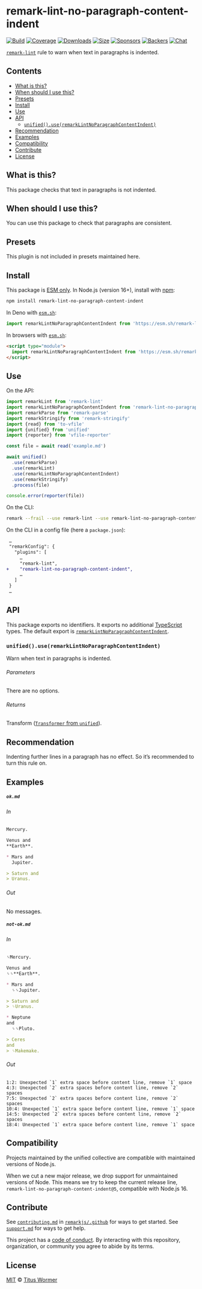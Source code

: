 <!--This file is generated-->

# remark-lint-no-paragraph-content-indent

[![Build][badge-build-image]][badge-build-url]
[![Coverage][badge-coverage-image]][badge-coverage-url]
[![Downloads][badge-downloads-image]][badge-downloads-url]
[![Size][badge-size-image]][badge-size-url]
[![Sponsors][badge-funding-sponsors-image]][badge-funding-url]
[![Backers][badge-funding-backers-image]][badge-funding-url]
[![Chat][badge-chat-image]][badge-chat-url]

[`remark-lint`][github-remark-lint] rule to warn when text in paragraphs is indented.

## Contents

* [What is this?](#what-is-this)
* [When should I use this?](#when-should-i-use-this)
* [Presets](#presets)
* [Install](#install)
* [Use](#use)
* [API](#api)
  * [`unified().use(remarkLintNoParagraphContentIndent)`](#unifieduseremarklintnoparagraphcontentindent)
* [Recommendation](#recommendation)
* [Examples](#examples)
* [Compatibility](#compatibility)
* [Contribute](#contribute)
* [License](#license)

## What is this?

This package checks that text in paragraphs is not indented.

## When should I use this?

You can use this package to check that paragraphs are consistent.

## Presets

This plugin is not included in presets maintained here.

## Install

This package is [ESM only][github-gist-esm].
In Node.js (version 16+),
install with [npm][npm-install]:

```sh
npm install remark-lint-no-paragraph-content-indent
```

In Deno with [`esm.sh`][esm-sh]:

```js
import remarkLintNoParagraphContentIndent from 'https://esm.sh/remark-lint-no-paragraph-content-indent@5'
```

In browsers with [`esm.sh`][esm-sh]:

```html
<script type="module">
  import remarkLintNoParagraphContentIndent from 'https://esm.sh/remark-lint-no-paragraph-content-indent@5?bundle'
</script>
```

## Use

On the API:

```js
import remarkLint from 'remark-lint'
import remarkLintNoParagraphContentIndent from 'remark-lint-no-paragraph-content-indent'
import remarkParse from 'remark-parse'
import remarkStringify from 'remark-stringify'
import {read} from 'to-vfile'
import {unified} from 'unified'
import {reporter} from 'vfile-reporter'

const file = await read('example.md')

await unified()
  .use(remarkParse)
  .use(remarkLint)
  .use(remarkLintNoParagraphContentIndent)
  .use(remarkStringify)
  .process(file)

console.error(reporter(file))
```

On the CLI:

```sh
remark --frail --use remark-lint --use remark-lint-no-paragraph-content-indent .
```

On the CLI in a config file (here a `package.json`):

```diff
 …
 "remarkConfig": {
   "plugins": [
     …
     "remark-lint",
+    "remark-lint-no-paragraph-content-indent",
     …
   ]
 }
 …
```

## API

This package exports no identifiers.
It exports no additional [TypeScript][typescript] types.
The default export is
[`remarkLintNoParagraphContentIndent`][api-remark-lint-no-paragraph-content-indent].

### `unified().use(remarkLintNoParagraphContentIndent)`

Warn when text in paragraphs is indented.

###### Parameters

There are no options.

###### Returns

Transform ([`Transformer` from `unified`][github-unified-transformer]).

## Recommendation

Indenting further lines in a paragraph has no effect.
So it’s recommended to turn this rule on.

## Examples

##### `ok.md`

###### In

```markdown
Mercury.

Venus and
**Earth**.

* Mars and
  Jupiter.

> Saturn and
> Uranus.
```

###### Out

No messages.

##### `not-ok.md`

###### In

```markdown
␠Mercury.

Venus and
␠␠**Earth**.

* Mars and
  ␠␠Jupiter.

> Saturn and
> ␠Uranus.

* Neptune
and
  ␠␠Pluto.

> Ceres
and
> ␠Makemake.
```

###### Out

```text
1:2: Unexpected `1` extra space before content line, remove `1` space
4:3: Unexpected `2` extra spaces before content line, remove `2` spaces
7:5: Unexpected `2` extra spaces before content line, remove `2` spaces
10:4: Unexpected `1` extra space before content line, remove `1` space
14:5: Unexpected `2` extra spaces before content line, remove `2` spaces
18:4: Unexpected `1` extra space before content line, remove `1` space
```

## Compatibility

Projects maintained by the unified collective are compatible with maintained
versions of Node.js.

When we cut a new major release, we drop support for unmaintained versions of
Node.
This means we try to keep the current release line,
`remark-lint-no-paragraph-content-indent@5`,
compatible with Node.js 16.

## Contribute

See [`contributing.md`][github-dotfiles-contributing] in [`remarkjs/.github`][github-dotfiles-health] for ways
to get started.
See [`support.md`][github-dotfiles-support] for ways to get help.

This project has a [code of conduct][github-dotfiles-coc].
By interacting with this repository, organization, or community you agree to
abide by its terms.

## License

[MIT][file-license] © [Titus Wormer][author]

[api-remark-lint-no-paragraph-content-indent]: #unifieduseremarklintnoparagraphcontentindent

[author]: https://wooorm.com

[badge-build-image]: https://github.com/remarkjs/remark-lint/workflows/main/badge.svg

[badge-build-url]: https://github.com/remarkjs/remark-lint/actions

[badge-chat-image]: https://img.shields.io/badge/chat-discussions-success.svg

[badge-chat-url]: https://github.com/remarkjs/remark/discussions

[badge-coverage-image]: https://img.shields.io/codecov/c/github/remarkjs/remark-lint.svg

[badge-coverage-url]: https://codecov.io/github/remarkjs/remark-lint

[badge-downloads-image]: https://img.shields.io/npm/dm/remark-lint-no-paragraph-content-indent.svg

[badge-downloads-url]: https://www.npmjs.com/package/remark-lint-no-paragraph-content-indent

[badge-funding-backers-image]: https://opencollective.com/unified/backers/badge.svg

[badge-funding-sponsors-image]: https://opencollective.com/unified/sponsors/badge.svg

[badge-funding-url]: https://opencollective.com/unified

[badge-size-image]: https://img.shields.io/bundlejs/size/remark-lint-no-paragraph-content-indent

[badge-size-url]: https://bundlejs.com/?q=remark-lint-no-paragraph-content-indent

[esm-sh]: https://esm.sh

[file-license]: https://github.com/remarkjs/remark-lint/blob/main/license

[github-dotfiles-coc]: https://github.com/remarkjs/.github/blob/main/code-of-conduct.md

[github-dotfiles-contributing]: https://github.com/remarkjs/.github/blob/main/contributing.md

[github-dotfiles-health]: https://github.com/remarkjs/.github

[github-dotfiles-support]: https://github.com/remarkjs/.github/blob/main/support.md

[github-gist-esm]: https://gist.github.com/sindresorhus/a39789f98801d908bbc7ff3ecc99d99c

[github-remark-lint]: https://github.com/remarkjs/remark-lint

[github-unified-transformer]: https://github.com/unifiedjs/unified#transformer

[npm-install]: https://docs.npmjs.com/cli/install

[typescript]: https://www.typescriptlang.org
